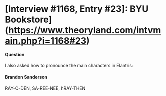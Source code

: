 # [Interview #1168, Entry #23]: BYU Bookstore](https://www.theoryland.com/intvmain.php?i=1168#23)

#### Question

I also asked how to pronounce the main characters in Elantris:

#### Brandon Sanderson

RAY-O-DEN, SA-REE-NEE, hRAY-THEN

